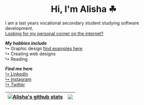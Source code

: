 <h1 align="center">
  Hi, I'm Alisha ☘
</h1>
I am a last years vocational secondary student studying software development.
<br>
<a href="https://alishasoedamah.github.io/">Looking for my personal corner on the internet?</a>

***My hobbies include***
<br>↳ Graphic design <a href="https://www.instagram.com/erratic_sense_of_being/" >find examples here</a>
<br>↳ Creating web designs
<br>↳ Reading

***Find me here***
<br><a href="https://www.linkedin.com/in/alisha-soedamah/"> ↳ LinkedIn</a>
<br><a href="https://www.instagram.com/erratic_sense_of_being/"> ↳ Instagram</a>
<br><a href="https://twitter.com/AlishaSoedamah"> ↳ Twitter</a>

| <a href="https://github.com/anuraghazra/github-readme-stats"> <img align="center" alt="Alisha's github stats" src="https://github-readme-stats.vercel.app/api?username=alishasoedamah&show_icons=true&count_private=true&hide=stars&theme=nord"/></a> | <a href="https://github.com/anuraghazra/github-readme-stats"><img align="center" src="https://github-readme-stats.vercel.app/api/top-langs/?username=alishasoedamah&layout=compact&theme=nord)]https://github.com/alishasoedamah/github-readme-stats"> </a> |
| ------------- | ------------- |

